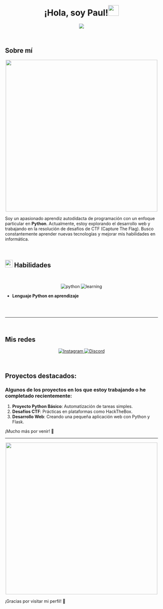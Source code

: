 <h1 align="center"><b>¡Hola, soy Paul!</b><img src="https://media.giphy.com/media/hvRJCLFzcasrR4ia7z/giphy.gif" width="35"></h1>

<p align="center">
  <a href="https://github.com/DenverCoder1/readme-typing-svg"><img src="https://readme-typing-svg.herokuapp.com?font=Time+New+Roman&color=cyan&size=25&center=true&vCenter=true&width=600&height=100&lines=¡Assalamu+O+Alaikum+Warahmatullah..&hearts;++;Aprendiz+de+programación,+Python;Estudiante+de+informática,+novato+en+CTF's;+Investigador+activo,+Me+encanta+aprender+nuevas+cosas..<3"></a>
</p>

<br>

## **Sobre mí**
<p align="center">
  <img src="https://i.pinimg.com/736x/59/c8/78/59c878af027ea140c06a080d348f6f3b.jpg" width="500" />
</p>

Soy un apasionado aprendiz autodidacta de programación con un enfoque particular en **Python**. Actualmente, estoy explorando el desarrollo web y trabajando en la resolución de desafíos de CTF (Capture The Flag). Busco constantemente aprender nuevas tecnologías y mejorar mis habilidades en informática.

<br>

## <img src="https://media2.giphy.com/media/QssGEmpkyEOhBCb7e1/giphy.gif?cid=ecf05e47a0n3gi1bfqntqmob8g9aid1oyj2wr3ds3mg700bl&rid=giphy.gif" width ="25"><b> Habilidades</b>
<br>
<p align="center">
    <img src="https://img.shields.io/badge/Python-%2314354C.svg?style=for-the-badge&logo=python&logoColor=white" alt="python" />
    <img src="https://img.shields.io/badge/Programming%20Learning-%23E34F26.svg?style=for-the-badge&logo=python&logoColor=white" alt="learning" />
</p>

- **Lenguaje Python en aprendizaje**

<br><br>

-----

<br>

## **Mis redes**
<p align="center">
    <a href="https://www.instagram.com/fnpu.x/" target="_blank">
      <img src="https://img.shields.io/badge/Instagram-%23E4405F.svg?style=for-the-badge&logo=instagram&logoColor=white" alt="Instagram" />
    </a>
    <a href="https://discord.com/users/1057277519285473360" target="_blank">
      <img src="https://img.shields.io/badge/Discord-%237289DA.svg?style=for-the-badge&logo=discord&logoColor=white" alt="Discord" />
    </a>
</p>

<br>

## **Proyectos destacados:**
### Algunos de los proyectos en los que estoy trabajando o he completado recientemente:

1. **Proyecto Python Básico**: Automatización de tareas simples.
2. **Desafíos CTF**: Prácticas en plataformas como HackTheBox.
3. **Desarrollo Web**: Creando una pequeña aplicación web con Python y Flask.

¡Mucho más por venir! 🚀

---

<p align="center">
  <img src="https://i.pinimg.com/736x/f8/82/c3/f882c315928cce14740608a0f62be28b.jpg" width="500" />
</p>

¡Gracias por visitar mi perfil! 🎉
